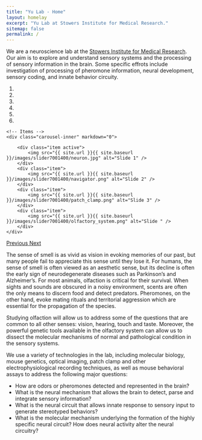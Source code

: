 ```yaml
---
title: "Yu Lab - Home"
layout: homelay
excerpt: "Yu Lab at Stowers Institute for Medical Research."
sitemap: false
permalink: /
---
```


We are a neuroscience lab at the [Stowers Institute for Medical Research](https://www.stowers.org/). Our aim is to explore and understand sensory systems and the processing of sensory information in the brain. Some specific effrots include investigation of processing of pheromone information, neural development, sensory coding, and innate behavior circuity.


<div markdown="0" id="carousel" class="carousel slide" data-ride="carousel" data-interval="5000" data-pause="hover" >
    <!-- Menu -->
    <ol class="carousel-indicators">
        <li data-target="#carousel" data-slide-to="0" class="active"></li>
        <li data-target="#carousel" data-slide-to="1"></li>
        <li data-target="#carousel" data-slide-to="2"></li>
        <li data-target="#carousel" data-slide-to="3"></li>
        <li data-target="#carousel" data-slide-to="4"></li>
        <li data-target="#carousel" data-slide-to="5"></li>
    </ol>

    <!-- Items -->
    <div class="carousel-inner" markdown="0">

        <div class="item active">
            <img src="{{ site.url }}{{ site.baseurl }}/images/slider7001400/neuron.jpg" alt="Slide 1" />
        </div>
        <div class="item">
            <img src="{{ site.url }}{{ site.baseurl }}/images/slider7001400/navigator.png" alt="Slide 2" />
        </div>
        <div class="item">
            <img src="{{ site.url }}{{ site.baseurl }}/images/slider7001400/patch_clamp.png" alt="Slide 3" />
        </div>
        <div class="item">
            <img src="{{ site.url }}{{ site.baseurl }}/images/slider7001400/olfactory_system.png" alt="Slide " />
        </div>
    </div>
  <a class="left carousel-control" href="#carousel" role="button" data-slide="prev">
    <span class="glyphicon glyphicon-chevron-left" aria-hidden="true"></span>
    <span class="sr-only">Previous</span>
  </a>
  <a class="right carousel-control" href="#carousel" role="button" data-slide="next">
    <span class="glyphicon glyphicon-chevron-right" aria-hidden="true"></span>
    <span class="sr-only">Next</span>
  </a>
</div>


	
The sense of smell is as vivid as vision in evoking memories of our past, but many people fail to appreciate this sense until they lose it. For humans, the sense of smell is often viewed as an aesthetic sense, but its decline is often the early sign of neurodegenerate diseases such as Parkinson’s and Alzheimer’s. For most animals, olfaction is critical for their survival. When sights and sounds are obscured in a noisy environment, scents are often the only means to discern food and detect predators. Pheromones, on the other hand, evoke mating rituals and territorial aggression which are essential for the propagation of the species.

Studying olfaction will allow us to address some of the questions that are common to all other senses: vision, hearing, touch and taste.  Moreover, the powerful genetic tools available in the olfactory system can allow us to dissect the molecular mechanisms of normal and pathological condition in the sensory systems.

We use a variety of technologies in the lab, including molecular biology, mouse genetics, optical imaging, patch clamp and other electrophysiological recording techniques, as well as mouse behavioral assays to address the following major questions:

+ How are odors or pheromones detected and represented in the brain?
+ What is the neural mechanism that allows the brain to detect, parse and integrate sensory information?
+ What is the neural circuit that allows innate response to sensory input to generate stereotyped behaviors?
+ What is the molecular mechanism underlying the formation of the highly specific neural circuit? How does neural activity alter the neural circuitry?


